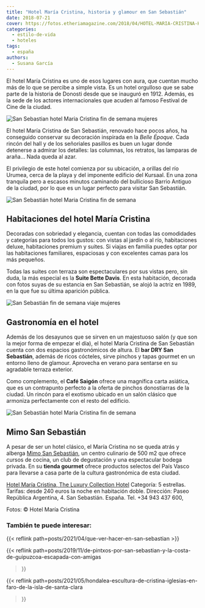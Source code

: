 ```yaml
---
title: "Hotel María Cristina, historia y glamour en San Sebastián"
date: 2018-07-21
cover: https://fotos.etheriamagazine.com/2018/04/HOTEL-MARIA-CRISTINA-HDHotelMariaCristinaSanSebastianExteriorviewatnight.jpg
categories: 
  - estilo-de-vida
  - hoteles
tags: 
  - españa
authors: 
  - Susana García
---
```


El hotel María Cristina es uno de esos lugares con aura, que cuentan mucho más de lo que se percibe a simple vista. Es un hotel orgulloso que se sabe parte de la historia de Donosti desde que se inauguró en 1912. Además, es la sede de los actores internacionales que acuden al famoso Festival de Cine de la ciudad.

![San Sebastian hotel Maria Cristina fin de semana mujeres](https://fotos.etheriamagazine.com/2018/04/HOTEL-MARIA-CRISTINA-HDHotelMariaCristinaSanSebastianExteriorviewatnight.jpg)

El hotel María Cristina de San Sebastián, renovado hace pocos años, ha conseguido 
conservar su decoración inspirada en la _Belle Époque_. Cada rincón del hall y de los 
señoriales pasillos es buen un lugar donde detenerse a admirar los detalles: las 
columnas, los retratos, las lamparas de araña… Nada queda al azar. 

El privilegio de este hotel comienza por su ubicación, a orillas del río Urumea, cerca 
de la playa y del imponente edificio del Kursaal. En una zona tranquila pero a escasos 
minutos caminando del bullicioso Barrio Antiguo de la ciudad, por lo que es un lugar 
perfecto para visitar San Sebastián. 

![San Sebastián hotel Maria Cristina fin de semana](https://fotos.etheriamagazine.com/2018/04/HOTEL-MARIA-CRISTINA-DRY_Terrace-02_1600x900.jpg "Terraza del hotel María Cristina.")

## Habitaciones del hotel María Cristina

Decoradas con sobriedad y elegancia, cuentan con todas las comodidades y categorías para 
todos los gustos: con vistas al jardín o al río, habitaciones deluxe, habitaciones 
premium y suites. Si viajas en familia puedes optar por las habitaciones familiares, 
espaciosas y con excelentes camas para los más pequeños. 

Todas las suites con terraza son espectaculares por sus vistas pero, sin duda, la más 
especial es la **Suite Bette Davis**. En esta habitación, decorada con fotos suyas de su 
estancia en San Sebastián, se alojó la actriz en 1989, en la que fue su última aparición 
pública. 

![San Sebastián fin de semana viaje mujeres](https://fotos.etheriamagazine.com/2018/04/HOTEL-MARIA-CRISTINA-Family-Room.jpg "Family Room del hotel María Cristina.")

## Gastronomía en el hotel

Además de los desayunos que se sirven en un majestuoso salón (y que son la mejor forma 
de empezar el día), el hotel María Cristina de San Sebastián cuenta con dos espacios 
gastronómicos de altura. El **bar DRY San Sebastián**, además de ricos cócteles, sirve 
pinchos y tapas gourmet en un entorno lleno de glamour. Aprovecha en verano para 
sentarse en su agradable terraza exterior. 

Como complemento, el **Café Saigón** ofrece una magnífica carta asiática, que es un 
contrapunto perfecto a la oferta de pinchos donostiarras de la ciudad. Un rincón para el 
exotismo ubicado en un salón clásico que armoniza perfectamente con el resto del 
edificio. 

![San Sebastián hotel María Cristina fin de semana](https://fotos.etheriamagazine.com/2018/04/HOTEL-MARIA-CRISTINA-HBAMainentranceHotelMariaCristinaSanSebastian.jpg "Entrada principal del hotel María Cristina.")

## Mimo San Sebastián

A pesar de ser un hotel clásico, el María Cristina no se queda atrás y alberga [Mimo San 
Sebastián](https://mimo.eus/es), un centro culinario de 500 m2 que ofrece cursos de 
cocina, un club de degustación y una espectacular bodega privada. En su **tienda 
gourmet** ofrece productos selectos del País Vasco para llevarse a casa parte de la 
cultura gastronómica de esta ciudad. 

[Hotel María Cristina, The Luxury Collection 
Hotel](https://www.marriott.com/hotels/travel/easlc-hotel-maria-cristina-a-luxury-collection-hotel-san-sebastian/) 
Categoría: 5 estrellas. Tarifas: desde 240 euros la noche en habitación doble. 
Dirección: Paseo República Argentina, 4. San Sebastián. España. Tel. +34 943 437 600, 

Fotos: © Hotel María Cristina 

### También te puede interesar:

{{< reflink path=posts/2021/04/que-ver-hacer-en-san-sebastian >}} 

{{< reflink 
path=posts/2019/11/de-pintxos-por-san-sebastian-y-la-costa-de-guipuzcoa-escapada-con-amigas 
>}} 

{{< reflink 
path=posts/2021/05/hondalea-escultura-de-cristina-iglesias-en-faro-de-la-isla-de-santa-clara 
>}}
